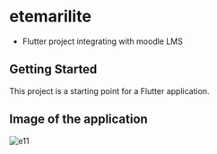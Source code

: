 # etemarilite

- Flutter project integrating with moodle LMS

## Getting Started

This project is a starting point for a Flutter application.
## Image of the application
![e11](https://github.com/user-attachments/assets/ef3ebbfb-9b41-4dcf-a599-c63156320c48)

